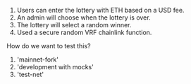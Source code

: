 1. Users can enter the lottery with ETH based on a USD fee.
2. An admin will choose when the lottery is over.
3. The lottery will select a random winner.
4. Used a secure random VRF chainlink function.


How do we want to test this?

1. 'mainnet-fork'
2. 'development with mocks'
3. 'test-net'

